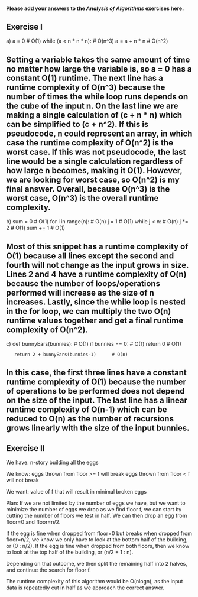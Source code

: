 #### Please add your answers to the ***Analysis of  Algorithms*** exercises here.

## Exercise I

a) a = 0                     # O(1)
   while (a < n * n * n):    # O(n^3)
       a = a + n * n         # O(n^2)

## Setting a variable takes the same amount of time no matter how large the variable is, so a = 0 has a constant O(1) runtime. The next line has a runtime complexity of O(n^3) because the number of times the while loop runs depends on the cube of the input n. On the last line we are making a single calculation of (c + n * n) which can be simplified to (c + n^2). If this is pseudocode, n could represent an array, in which case the runtime complexity of O(n^2) is the worst case. If this was not pseudocode, the last line would be a single calculation regardless of how large n becomes, making it O(1). However, we are looking for worst case, so O(n^2) is my final answer. Overall, because O(n^3) is the worst case, O(n^3) is the overall runtime complexity. 

b) sum = 0              # O(1)
   for i in range(n):   # O(n)
       j = 1            # O(1)
       while j < n:     # O(n)
           j *= 2       # O(1)
           sum += 1     # O(1)

## Most of this snippet has a runtime complexity of O(1) because all lines except the second and fourth will not change as the input grows in size. Lines 2 and 4 have a runtime complexity of O(n) because the number of loops/operations performed will increase as the size of n increases. Lastly, since the while loop is nested in the for loop, we can multiply the two O(n) runtime values together and get a final runtime complexity of O(n^2).

c) def bunnyEars(bunnies):                  # O(1)
       if bunnies == 0:                     # O(1)
           return 0                         # O(1)

       return 2 + bunnyEars(bunnies-1)      # O(n)

## In this case, the first three lines have a constant runtime complexity of O(1) because the number of operations to be performed does not depend on the size of the input. The last line has a linear runtime complexity of O(n-1) which can be reduced to O(n) as the number of recursions grows linearly with the size of the input bunnies.




## Exercise II

We have:
n-story building
all the eggs

We know:
eggs thrown from floor >= f will break
eggs thrown from floor < f will not break

We want:
value of f that will result in minimal broken eggs

Plan:
If we are not limited by the number of eggs we have, but we want to minimize the number of eggs we drop as we find floor f, we can start by cutting the number of floors we test in half. We can then drop an egg from floor=0 and floor=n/2. 

If the egg is fine when dropped from floor=0 but breaks when dropped from floor=n/2, we know we only have to look at the bottom half of the building, or (0 : n/2). If the egg is fine when dropped from both floors, then we know to look at the top half of the building, or (n/2 + 1 : n).

Depending on that outcome, we then split the remaining half into 2 halves, and continue the search for floor f.

The runtime complexity of this algorithm would be O(nlogn), as the input data is repeatedly cut in half as we approach the correct answer.